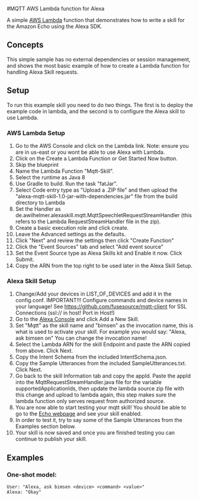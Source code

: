 #MQTT AWS Lambda function for Alexa

A simple [AWS Lambda](http://aws.amazon.com/lambda) function that demonstrates how to write a skill for the Amazon Echo using the Alexa SDK.

## Concepts
This simple sample has no external dependencies or session management, and shows the most basic example of how to create a Lambda function for handling Alexa Skill requests.

## Setup
To run this example skill you need to do two things. The first is to deploy the example code in lambda, and the second is to configure the Alexa skill to use Lambda.

### AWS Lambda Setup
1. Go to the AWS Console and click on the Lambda link. Note: ensure you are in us-east or you wont be able to use Alexa with Lambda.
2. Click on the Create a Lambda Function or Get Started Now button.
3. Skip the blueprint
4. Name the Lambda Function "Mqtt-Skill".
5. Select the runtime as Java 8
6. Use Gradle to build. Run the task "fatJar".
7. Select Code entry type as "Upload a .ZIP file" and then upload the "alexa-mqtt-skill-1.0-jar-with-dependencies.jar" file from the build directory to Lambda
8. Set the Handler as de.awilhelmer.alexaskill.mqtt.MqttSpeechletRequestStreamHandler (this refers to the Lambda RequestStreamHandler file in the zip).
9. Create a basic execution role and click create.
10. Leave the Advanced settings as the defaults.
11. Click "Next" and review the settings then click "Create Function"
12. Click the "Event Sources" tab and select "Add event source"
13. Set the Event Source type as Alexa Skills kit and Enable it now. Click Submit.
14. Copy the ARN from the top right to be used later in the Alexa Skill Setup.

### Alexa Skill Setup
1. Change/Add your devices in LIST_OF_DEVICES and add it in the config.conf. IMPORTANT!!! Configure commands and device names in your language! See https://github.com/fusesource/mqtt-client for SSL Connections (ssl:// in host! Port in Host!) 
2. Go to the [Alexa Console](https://developer.amazon.com/edw/home.html) and click Add a New Skill.
3. Set "Mqtt" as the skill name and "bimsen" as the invocation name, this is what is used to activate your skill. For example you would say: "Alexa, ask bimsen <YOUR DEVICE> on" You can change the invocation name!
4. Select the Lambda ARN for the skill Endpoint and paste the ARN copied from above. Click Next.
5. Copy the Intent Schema from the included IntentSchema.json.
6. Copy the Sample Utterances from the included SampleUtterances.txt. Click Next.
7. Go back to the skill Information tab and copy the appId. Paste the appId into the MqttRequestStreamHandler.java file for the variable supportedApplicationIds,
   then update the lambda source zip file with this change and upload to lambda again, this step makes sure the lambda function only serves request from authorized source.
8. You are now able to start testing your mqtt skill! You should be able to go to the [Echo webpage](http://echo.amazon.com/#skills) and see your skill enabled.
9. In order to test it, try to say some of the Sample Utterances from the Examples section below.
10. Your skill is now saved and once you are finished testing you can continue to publish your skill.

## Examples
### One-shot model:
    User: "Alexa, ask bimsen <device> <command> <value>"
    Alexa: "Okay"

